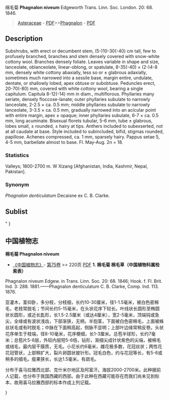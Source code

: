 绵毛菊 **Phagnalon niveum** Edgeworth Trans. Linn. Soc. London. 20: 68. 1846.

> [Asteraceae](http://www.iplant.cn/info/Asteraceae?t=foc) - [PDF](http://www.iplant.cn/foc/pdf/Asteraceae.pdf)>>[Phagnalon](http://www.iplant.cn/info/Phagnalon?t=foc) - [PDF](http://www.iplant.cn/foc/pdf/Phagnalon.pdf)

## Description

Subshrubs, with erect or decumbent stem, (5-)10-30(-40) cm tall, few to profusely branched, branches and stem densely covered with snow-white cottony wool. Branches densely foliate. Leaves variable in shape and size, lanceolate, oblanceolate, linear-oblong, or spatulate, 8-35(-40) × (2-)4-8 mm, densely white cottony abaxially, less so or ± glabrous adaxially, sometimes much narrowed into a sessile base, margin entire, undulate, dentate, or shallowly lobed, apex obtuse or subobtuse. Peduncles erect, 20-70(-80) mm, covered with white cottony wool, bearing a single capitulum. Capitula 8-12(-14) mm in diam., multiflorous. Phyllaries many seriate, densely floccose-lanate; outer phyllaries subulate to narrowly lanceolate, 2-2.5 × ca. 0.5 mm; middle phyllaries subulate to narrowly lanceolate, 3-3.5 × ca. 0.5 mm, gradually narrowed into an acicular point with entire margin, apex ± opaque; inner phyllaries subulate, 6-7 × ca. 0.5 mm, long acuminate. Bisexual florets tubular, 5-6 mm, tube ± glabrous, lobes small, ± rounded, ± hairy at tips. Anthers included to subexserted, not at all caudate at base. Style included to subincluded, bifid, stigmas rounded, papillose. Achenes compressed, ca. 1 mm, sparsely hairy. Pappus setae 5, 4-5 mm, barbellate almost to base. Fl. May-Aug. 2*n* = 18.

### Statistics
Valleys; 1800-2700 m. W Xizang [Afghanistan, India, Kashmir, Nepal, Pakistan].

### Synonym
*Phagnalon denticulatum* Decaisne ex C. B. Clarke.


## Sublist
"
}
## 中国植物志

**棉毛菊 Phagnalon niveum**

* [《中国植物志》](http://www.iplant.cn/frps)- [第75卷](http://www.iplant.cn/frps/vol/75) >> 220页 [PDF](http://www.iplant.cn/frps/pdf/75/220.pdf)
**1. 棉毛菊 棉毛草（中国植物科属检索表）**

Phagnalon niveum Edgew. in Trans. Linn. Soc. 20: 68. 1846; Hook. f. Fl. Brit. Ind. 3: 288. 1881.——Phagnalon denticulatum C. B. Clarke, Comp. Ind. 113. 1876.

亚灌木，茎仰卧，多分枝，分枝细，长约10-30厘米，径1-1.5毫米，被白色密棉毛，老枝常脱毛；节间长约5-15毫米，在头状花序下较长。叶线状长圆形至椭圆状长圆形，或近长匙形，长1.5-2.5厘米（或达4厘米），宽2-5毫米，顶端钝或急尖，全缘或有波状浅齿，下部渐狭，无柄，半抱茎，下面被白色密棉毛，上面被蛛丝状毛或有时脱毛；中脉在下面稍高起，侧脉不显明；上部叶边缘常稍反卷。头状花序单生于枝端，径8-10毫米，花序梗细，长1-3厘米。总苞半球形，长约7毫米；总苞片5-6层，外较内层短5-6倍，钻形，渐细尖成针状紫色的尖端，被棉毛或绒毛，最内层干膜质，无毛。小花长约6毫米，雌花极多数，花冠丝状；两性花花冠管状，上部稍扩大，裂片卵圆状披针形。冠毛白色，约与花冠等长，有5-6或稍多的细毛。瘦果狭长，长达1.5毫米，有疏毛。

分布于喜马拉雅西北部、克什米尔地区及阿富汗。海拔2000-2700米。此种据前人记载，也分布于我国西藏的西部。由于此种在西藏可能存在而我们尚未见到标本，故用喜马拉雅西部的标本作成上列记载。

}